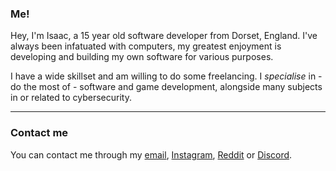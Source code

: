 ### Me!

Hey, I'm Isaac, a 15 year old software developer from Dorset, England.
I've always been infatuated with computers, my greatest enjoyment is developing and building my own software for various purposes.

I have a wide skillset and am willing to do some freelancing. I *specialise* in - do the most of - software and game development, alongside many subjects in or related to cybersecurity.

---

### Contact me

You can contact me through my [email](mailto:josephbedford@proton.me), [Instagram](https://instagram.com/isaacc1707), [Reddit](https://reddit.com/user/jibbbb1234) or [Discord](eyesack#4810).

